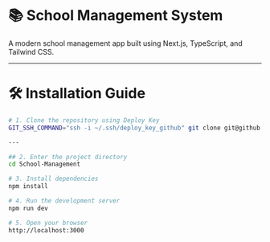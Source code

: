 # 📚 School Management System

A modern school management app built using Next.js, TypeScript, and Tailwind CSS.

---

# 🛠️ Installation Guide

```bash
# 1. Clone the repository using Deploy Key
GIT_SSH_COMMAND="ssh -i ~/.ssh/deploy_key_github" git clone git@github.com:imbr17/School-Management.git

---

## 2. Enter the project directory
cd School-Management

# 3. Install dependencies
npm install

# 4. Run the development server
npm run dev

# 5. Open your browser
http://localhost:3000

